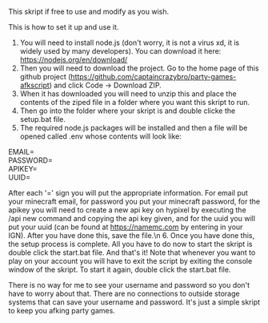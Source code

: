 This skript if free to use and modify as you wish.

This is how to set it up and use it.

1. You will need to install node.js (don't worry, it is not a virus xd, it is widely used by many developers). You can download it here: https://nodejs.org/en/download/
2. Then you will need to download the project. Go to the home page of this github project (https://github.com/captaincrazybro/party-games-afkscript) and click Code -> Download ZIP.
3. When it has downloaded you will need to unzip this and place the contents of the ziped file in a folder where you want this skript to run. 
4. Then go into the folder where your skript is and double clicke the setup.bat file.
5. The required node.js packages will be installed and then a file will be opened called .env whose contents will look like:

EMAIL= <br />
PASSWORD= <br />
APIKEY= <br />
UUID= <br />

After each '=' sign you will put the appropriate information. For email put your minecraft email, for password you put your minecraft password, for the apikey you will need to create a new api key on hypixel by executing the /api new command and copying the api key given, and for the uuid you will put your uuid (can be found at https://namemc.com by entering in your IGN). After you have done this, save the file.\n
6. Once you have done this, the setup process is complete. All you have to do now to start the skript is double click the start.bat file. And that's it! Note that whenever you want to play on your account you will have to exit the script by exiting the console window of the skript. To start it again, double click the start.bat file.

There is no way for me to see your username and password so you don't have to worry about that. There are no connections to outside storage systems that can save your username and password. It's just a simple skript to keep you afking party games. 
